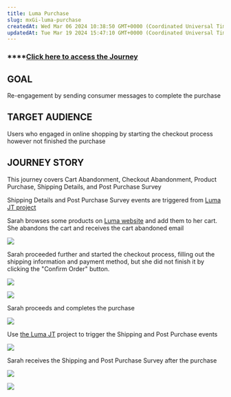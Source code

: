 ```yaml
---
title: Luma Purchase
slug: mxGi-luma-purchase
createdAt: Wed Mar 06 2024 10:38:50 GMT+0000 (Coordinated Universal Time)
updatedAt: Tue Mar 19 2024 15:47:10 GMT+0000 (Coordinated Universal Time)
---
```


### ****[**Click here to access the Journey**](https://experience.adobe.com/#/@demosystem4/sname\:public-luma/journey-optimizer/journeys/journey/4ac63dfe-b1d8-4730-9540-31a233a51aff)

## **GOAL**

Re-engagement by sending consumer messages to complete the purchase

## **TARGET AUDIENCE**

Users who engaged in online shopping by starting the checkout process however not finished the purchase

## **JOURNEY STORY**

This journey covers Cart Abandonment, Checkout Abandonment, Product Purchase, Shipping Details, and Post Purchase Survey

Shipping Details and Post Purchase Survey events are triggered from [Luma JT project](https://dsn.adobe.com/cx2/luma3-jt)

Sarah browses some products on [Luma website](https://dsn.adobe.com/web/luma3) and add them to her cart. She abandons the cart and receives the cart abandoned email

![](../../assets/Ysxf5_CVnPCY7mEf6BtJ5_screenshot-2024-03-08-at-114941-am.png)

Sarah proceeded further and started the checkout process, filling out the shipping information and payment method, but she did not finish it by clicking the "Confirm Order" button.

![](../../assets/9mfcPqhn0jDxghMPa4rHq_screenshot-2024-03-07-at-121139-pm.png)

![](../../assets/wKAyfnAYgcoLNeBSmzYbc_screenshot-2024-03-08-at-121107-pm.png)

Sarah proceeds and completes the purchase

![](../../assets/CTBl-gJMyi3kqnPbgaHdS_screenshot-2024-03-08-at-121159-pm.png)

Use [the Luma JT](https://dsn.adobe.com/cx2/luma3-jt/) project to trigger the Shipping and Post Purchase events

![](../../assets/kxmCBEkyRTaR1joC33nuB_screenshot-2024-03-07-at-123019-pm.png)

Sarah receives the Shipping and Post Purchase Survey after the purchase

![](../../assets/x6CXrBIjehGCRZc4Cgye6_screenshot-2024-03-08-at-121329-pm.png)

![](../../assets/7aHgvuKJ2fktMHreaSFCy_screenshot-2024-03-07-at-124225-pm.png)

